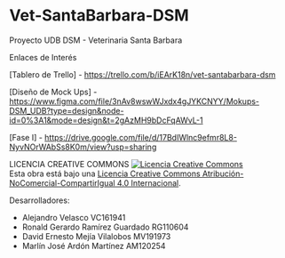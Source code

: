 # Vet-SantaBarbara-DSM
Proyecto UDB DSM - Veterinaria Santa Barbara 

Enlaces de Interés

[Tablero de Trello] - https://trello.com/b/iEArK18n/vet-santabarbara-dsm 

[Diseño de Mock Ups] - https://www.figma.com/file/3nAv8wswWJxdx4gJYKCNYY/Mokups-DSM_UDB?type=design&node-id=0%3A1&mode=design&t=2gAzMH9bDcFqAWvL-1 

[Fase I] - https://drive.google.com/file/d/17BdIWlnc9efmr8L8-NyvNOrWAbSs8K0m/view?usp=sharing 


LICENCIA CREATIVE COMMONS
<a rel="license" href="http://creativecommons.org/licenses/by-nc-sa/4.0/"><img alt="Licencia Creative Commons" style="border-width:0" src="https://i.creativecommons.org/l/by-nc-sa/4.0/88x31.png" /></a><br />Esta obra está bajo una <a rel="license" href="http://creativecommons.org/licenses/by-nc-sa/4.0/">Licencia Creative Commons Atribución-NoComercial-CompartirIgual 4.0 Internacional</a>.

Desarrolladores:

  - Alejandro Velasco VC161941
  - Ronald Gerardo Ramírez Guardado RG110604
  - David Ernesto Mejía Vilalobos MV191973
  - Marlín José Ardón Martínez AM120254 

